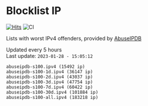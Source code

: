 # Blocklist IP

[![Hits](https://hits.seeyoufarm.com/api/count/incr/badge.svg?url=https%3A%2F%2Fgithub.com%2Fborestad%2Fblocklist-ip%2F&count_bg=%2379C83D&title_bg=%23555555&icon=&icon_color=%23E7E7E7&title=hits&edge_flat=false)](https://hits.seeyoufarm.com)  ![CI](https://img.shields.io/github/workflow/status/borestad/blocklist-ip/CI?style=flat-square)

Lists with worst IPv4 offenders, provided by [AbuseIPDB](https://www.abuseipdb.com/)

<!-- FOOTER-PLACEHOLDER -->
Updated every 5 hours<br>
Last update: `2023-01-28 - 15:05:12`
```
abuseipdb-s100.ipv4 (15492 ip)
abuseipdb-s100-1d.ipv4 (36147 ip)
abuseipdb-s100-2d.ipv4 (43037 ip)
abuseipdb-s100-3d.ipv4 (47754 ip)
abuseipdb-s100-7d.ipv4 (60422 ip)
abuseipdb-s100-30d.ipv4 (101884 ip)
abuseipdb-s100-all.ipv4 (183218 ip)
```
